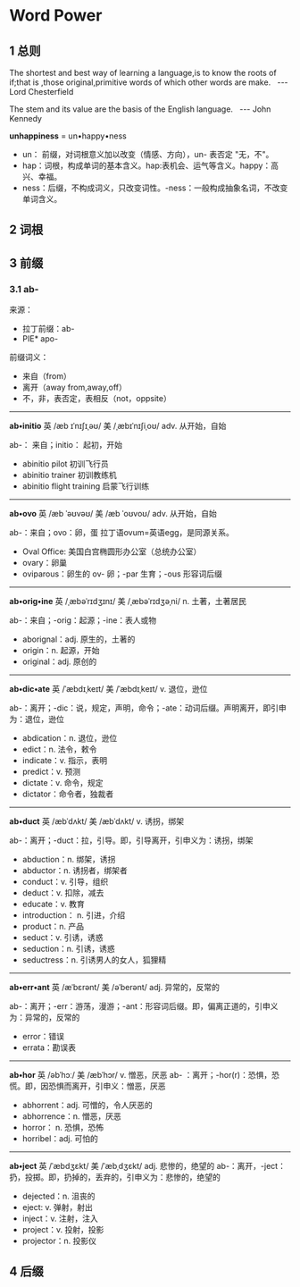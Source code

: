 # Word Power
## 1 总则
The shortest and best way of learning a language,is to know the roots of if;that is ,those original,primitive words of which other words are make. &nbsp;&nbsp;--- Lord Chesterfield

The stem and its value are the basis of the English language. &nbsp;&nbsp;--- John Kennedy

**unhappiness** = un&bull;happy&bull;ness
-  un： 前缀，对词根意义加以改变（情感、方向），un- 表否定 "无，不"。
-  hap：词根，构成单词的基本含义。hap:表机会、运气等含义。happy：高兴、幸福。
-  ness：后缀，不构成词义，只改变词性。-ness：一般构成抽象名词，不改变单词含义。



## 2 词根
## 3 前缀
### 3.1 ab-
来源：
- 拉丁前缀：ab-
- PIE* apo-

前缀词义：
- 来自（from）
- 离开（away from,away,off）
- 不，非，表否定，表相反（not，oppsite）
---
**ab&bull;initio**   英 /æb ɪˈnɪʃɪˌəʊ/ 美 /ˌæbɪˈnɪʃiˌoʊ/ adv. 从开始，自始 

ab-： 来自；initio： 起初，开始
- abinitio pilot  初训飞行员
- abinitio trainer 初训教练机
- abinitio flight training 启蒙飞行训练
---
**ab&bull;ovo**   英 /æb ˈəʊvəʊ/ 美 /æb ˈoʊvoʊ/ adv. 从开始，自始 

ab-：来自；ovo：卵，蛋
拉丁语ovum=英语egg，是同源关系。

- Oval Office: 美国白宫椭圆形办公室（总统办公室）
- ovary：卵巢
- oviparous：卵生的 ov- 卵；-par 生育；-ous 形容词后缀
---
**ab&bull;orig&bull;ine**   英 /ˌæbəˈrɪdʒɪnɪ/ 美 /ˌæbəˈrɪdʒəˌni/ n. 土著，土著居民 

ab-：来自；-orig：起源；-ine：表人或物

- aborignal：adj. 原生的，土著的
- origin：n. 起源，开始
- original：adj. 原创的
---
**ab&bull;dic&bull;ate**  英 /ˈæbdɪˌkeɪt/ 美 /ˈæbdɪˌkeɪt/ v. 退位，逊位 

ab-：离开；-dic：说，规定，声明，命令；-ate：动词后缀。声明离开，即引申为：退位，逊位

- abdication：n. 退位，逊位
- edict：n. 法令，敕令
- indicate：v. 指示，表明
- predict：v. 预测
- dictate：v. 命令，规定
- dictator：命令者，独裁者
---
**ab&bull;duct**  英 /æbˈdʌkt/ 美 /æbˈdʌkt/ v. 诱拐，绑架

ab-：离开；-duct：拉，引导。即，引导离开，引申义为：诱拐，绑架

- abduction：n. 绑架，诱拐
- abductor：n. 诱拐者，绑架者
- conduct：v. 引导，组织
- deduct：v. 扣除，减去
- educate：v. 教育
- introduction： n. 引进，介绍
- product：n. 产品
- seduct：v. 引诱，诱惑
- seduction：n. 引诱，诱惑
- seductress：n. 引诱男人的女人，狐狸精
 ---
**ab&bull;err&bull;ant**  英 /æˈbɛrənt/ 美 /əˈberənt/ adj. 异常的，反常的

ab-：离开；-err：游荡，漫游；-ant：形容词后缀。即，偏离正道的，引申义为：异常的，反常的

- error：错误
- errata：勘误表
 ---
**ab&bull;hor**  英 /əbˈhɔː/ 美 /æbˈhɔr/ v. 憎恶，厌恶
ab- ：离开；-hor(r)：恐惧，恐慌。即，因恐惧而离开，引申义：憎恶，厌恶

- abhorrent：adj. 可憎的，令人厌恶的
- abhorrence：n. 憎恶，厌恶
- horror： n. 恐惧，恐怖
- horribel：adj. 可怕的
---
**ab&bull;ject**  英 /ˈæbdʒɛkt/ 美 /ˈæbˌdʒɛkt/ adj. 悲惨的，绝望的
ab-：离开，-ject：扔，投掷。即，扔掉的，丢弃的，引申义为：悲惨的，绝望的

- dejected：n. 沮丧的
- eject: v. 弹射，射出
- inject：v. 注射，注入
- project：v. 投射，投影
- projector：n. 投影仪
## 4 后缀
